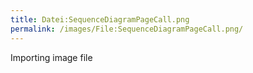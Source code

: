 ```yaml
---
title: Datei:SequenceDiagramPageCall.png
permalink: /images/File:SequenceDiagramPageCall.png/
---
```


Importing image file